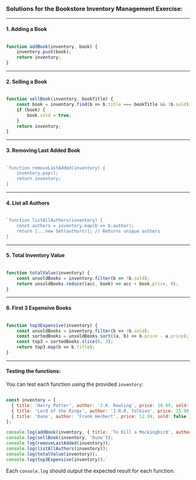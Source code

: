 ### Solutions for the Bookstore Inventory Management Exercise:

* * * * *

#### 1\. Adding a Book

```javascript

function addBook(inventory, book) {
    inventory.push(book);
    return inventory;
}
```

* * * * *

#### 2\. Selling a Book

```javascript

function sellBook(inventory, bookTitle) {
    const book = inventory.find(b => b.title === bookTitle && !b.sold);
    if (book) {
        book.sold = true;
    }
    return inventory;
}
```

* * * * *

#### 3\. Removing Last Added Book

```javascript

`function removeLastAdded(inventory) {
    inventory.pop();
    return inventory;
}
```

* * * * *

#### 4\. List all Authors

```javascript

`function listAllAuthors(inventory) {
    const authors = inventory.map(b => b.author);
    return [...new Set(authors)]; // Returns unique authors
}
```

* * * * *

#### 5\. Total Inventory Value

```javascript

function totalValue(inventory) {
    const unsoldBooks = inventory.filter(b => !b.sold);
    return unsoldBooks.reduce((acc, book) => acc + book.price, 0);
}
```

* * * * *

#### 6\. First 3 Expensive Books

```javascript

function top3Expensive(inventory) {
    const unsoldBooks = inventory.filter(b => !b.sold);
    const sortedBooks = unsoldBooks.sort((a, b) => b.price - a.price); // Descending order based on price
    const top3 = sortedBooks.slice(0, 3);
    return top3.map(b => b.title);
}
```

* * * * *

#### Testing the functions:

You can test each function using the provided `inventory`:

```javascript

const inventory = [
  { title: 'Harry Potter', author: 'J.K. Rowling', price: 10.99, sold: false },
  { title: 'Lord of the Rings', author: 'J.R.R. Tolkien', price: 15.99, sold: true },
  { title: 'Dune', author: 'Frank Herbert', price: 12.99, sold: false },
];

console.log(addBook(inventory, { title: 'To Kill a Mockingbird', author: 'Harper Lee', price: 9.99, sold: false }));
console.log(sellBook(inventory, 'Dune'));
console.log(removeLastAdded(inventory));
console.log(listAllAuthors(inventory));
console.log(totalValue(inventory));
console.log(top3Expensive(inventory));`
```

Each `console.log` should output the expected result for each function.
